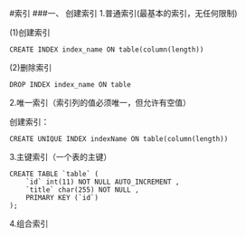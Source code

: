 #索引
###一、 创建索引
1.普通索引(最基本的索引，无任何限制)

(1)创建索引
``` 
CREATE INDEX index_name ON table(column(length))
```
(2)删除索引
``` 
DROP INDEX index_name ON table
```
2.唯一索引（索引列的值必须唯一，但允许有空值）

创建索引：
``` 
CREATE UNIQUE INDEX indexName ON table(column(length))
```
3.主键索引（一个表的主键）
``` 
CREATE TABLE `table` (
    `id` int(11) NOT NULL AUTO_INCREMENT ,
    `title` char(255) NOT NULL ,
    PRIMARY KEY (`id`)
);
```
4.组合索引





